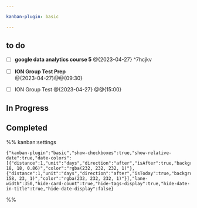 ```yaml
---

kanban-plugin: basic

---
```


## to do

- [ ] **google data analytics course 5** @{2023-04-27} ^7hcjkv
- [ ] **ION Group Test Prep** <br>@{2023-04-27}@@{09:30}
- [ ] ION Group Test @{2023-04-27} @@{15:00}


## In Progress



## Completed





%% kanban:settings
```
{"kanban-plugin":"basic","show-checkboxes":true,"show-relative-date":true,"date-colors":[{"distance":1,"unit":"days","direction":"after","isAfter":true,"backgroundColor":"rgba(148, 18, 18, 0.86)","color":"rgba(232, 232, 232, 1)"},{"distance":1,"unit":"days","direction":"after","isToday":true,"backgroundColor":"rgba(13, 158, 23, 1)","color":"rgba(232, 232, 232, 1)"}],"lane-width":350,"hide-card-count":true,"hide-tags-display":true,"hide-date-in-title":true,"hide-date-display":false}
```
%%